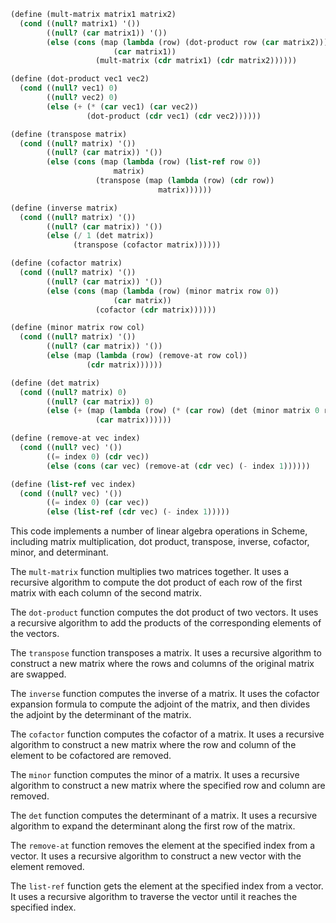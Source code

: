 ```scheme
(define (mult-matrix matrix1 matrix2)
  (cond ((null? matrix1) '())
        ((null? (car matrix1)) '())
        (else (cons (map (lambda (row) (dot-product row (car matrix2)))
                       (car matrix1))
                   (mult-matrix (cdr matrix1) (cdr matrix2))))))

(define (dot-product vec1 vec2)
  (cond ((null? vec1) 0)
        ((null? vec2) 0)
        (else (+ (* (car vec1) (car vec2))
                 (dot-product (cdr vec1) (cdr vec2))))))

(define (transpose matrix)
  (cond ((null? matrix) '())
        ((null? (car matrix)) '())
        (else (cons (map (lambda (row) (list-ref row 0))
                       matrix)
                   (transpose (map (lambda (row) (cdr row))
                                 matrix))))))

(define (inverse matrix)
  (cond ((null? matrix) '())
        ((null? (car matrix)) '())
        (else (/ 1 (det matrix))
              (transpose (cofactor matrix))))))

(define (cofactor matrix)
  (cond ((null? matrix) '())
        ((null? (car matrix)) '())
        (else (cons (map (lambda (row) (minor matrix row 0))
                       (car matrix))
                   (cofactor (cdr matrix))))))

(define (minor matrix row col)
  (cond ((null? matrix) '())
        ((null? (car matrix)) '())
        (else (map (lambda (row) (remove-at row col))
                 (cdr matrix))))))

(define (det matrix)
  (cond ((null? matrix) 0)
        ((null? (car matrix)) 0)
        (else (+ (map (lambda (row) (* (car row) (det (minor matrix 0 row))))
                   (car matrix))))))

(define (remove-at vec index)
  (cond ((null? vec) '())
        ((= index 0) (cdr vec))
        (else (cons (car vec) (remove-at (cdr vec) (- index 1))))))

(define (list-ref vec index)
  (cond ((null? vec) '())
        ((= index 0) (car vec))
        (else (list-ref (cdr vec) (- index 1)))))
```

This code implements a number of linear algebra operations in Scheme, including matrix multiplication, dot product, transpose, inverse, cofactor, minor, and determinant.

The `mult-matrix` function multiplies two matrices together. It uses a recursive algorithm to compute the dot product of each row of the first matrix with each column of the second matrix.

The `dot-product` function computes the dot product of two vectors. It uses a recursive algorithm to add the products of the corresponding elements of the vectors.

The `transpose` function transposes a matrix. It uses a recursive algorithm to construct a new matrix where the rows and columns of the original matrix are swapped.

The `inverse` function computes the inverse of a matrix. It uses the cofactor expansion formula to compute the adjoint of the matrix, and then divides the adjoint by the determinant of the matrix.

The `cofactor` function computes the cofactor of a matrix. It uses a recursive algorithm to construct a new matrix where the row and column of the element to be cofactored are removed.

The `minor` function computes the minor of a matrix. It uses a recursive algorithm to construct a new matrix where the specified row and column are removed.

The `det` function computes the determinant of a matrix. It uses a recursive algorithm to expand the determinant along the first row of the matrix.

The `remove-at` function removes the element at the specified index from a vector. It uses a recursive algorithm to construct a new vector with the element removed.

The `list-ref` function gets the element at the specified index from a vector. It uses a recursive algorithm to traverse the vector until it reaches the specified index.